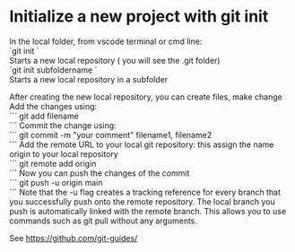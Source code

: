 # Initialize a new project with git init  

In the local folder, from vscode terminal or cmd line:  
´git init  ´  
Starts a new local repository ( you will see the .git folder)  
´git init subfoldername  ´  
Starts a new local repository in a subfolder  

After creating the new local repository, you can create files, make change  
Add the changes using:  
´´´
git add filename  
´´´
Commit the change using:   
´´´
git commit -m "your comment" filename1, filename2   
´´´
Add the remote URL to your local git repository: this assign the name origin to your local repository  
´´´
git remote add origin <GITHUBPROJECTURL>  
´´´
Now you can push the changes of the commit  
´´´
git push -u origin main  
´´´
Note that the -u flag creates a tracking reference for every branch that you successfully push onto the remote repository. 
The local branch you push is automatically linked with the remote branch. This allows you to use commands such as git pull without any arguments.  

See https://github.com/git-guides/  
